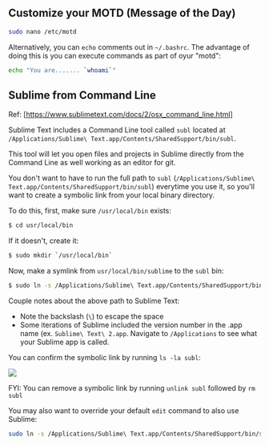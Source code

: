 ## Customize your MOTD (Message of the Day)

```bash
sudo nano /etc/motd
```

Alternatively, you can `echo` comments out in `~/.bashrc`. The advantage of doing this is you can execute commands as part of oyur "motd":

```bash
echo "You are....... `whoami`"
```


## Sublime from Command Line

Ref: [https://www.sublimetext.com/docs/2/osx_command_line.html]

Sublime Text includes a Command Line tool called `subl` located at `/Applications/Sublime\ Text.app/Contents/SharedSupport/bin/subl`.

This tool will let you open files and projects in Sublime directly from the Command Line as well working as an editor for git.

You don't want to have to run the full path to `subl` (`/Applications/Sublime\ Text.app/Contents/SharedSupport/bin/subl`) everytime you use it, so you'll want to create a symbolic link from your local binary directory.

To do this, first, make sure `/usr/local/bin` exists:

```bash
$ cd usr/local/bin
```

If it doesn't, create it:

```bash
$ sudo mkdir `/usr/local/bin`
```

Now, make a symlink from `usr/local/bin/sublime` to the `subl` bin:

```bash
$ sudo ln -s /Applications/Sublime\ Text.app/Contents/SharedSupport/bin/subl /usr/local/bin/subl
```

Couple notes about the above path to Sublime Text:
+ Note the backslash (`\`) to escape the space
+ Some iterations of Sublime included the version number in the .app name (ex. `Sublime\ Text\ 2.app`. Navigate to `/Applications` to see what your Sublime app is called.

You can confirm the symbolic link by running `ls -la subl`:

<img src='http://making-the-internet.s3.amazonaws.com/sysadmin-confirm-subl-symlink@2x.png' style='max-width:300px'>

FYI: You can remove a symbolic link by running `unlink subl` followed by `rm subl`

You may also want to override your default `edit` command to also use Sublime: 
```bash
sudo ln -s /Applications/Sublime\ Text.app/Contents/SharedSupport/bin/subl /usr/local/bin/edit
```

